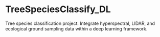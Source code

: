 # TreeSpeciesClassify_DL
Tree species classification project. Integrate hyperspectral, LIDAR, and ecological ground sampling data within a deep learning framework.